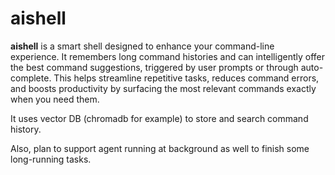 # aishell

**aishell** is a smart shell designed to enhance your command-line experience. It remembers long command histories and can intelligently offer the best command suggestions, triggered by user prompts or through auto-complete. This helps streamline repetitive tasks, reduces command errors, and boosts productivity by surfacing the most relevant commands exactly when you need them.

It uses vector DB (chromadb for example) to store and search command history.

Also, plan to support agent running at background as well to finish some long-running tasks.
